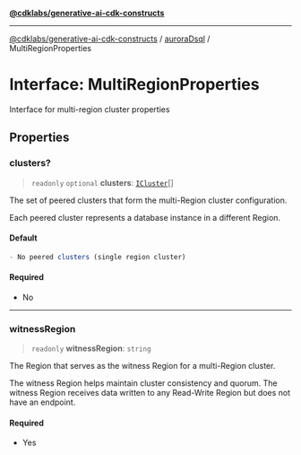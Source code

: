 [**@cdklabs/generative-ai-cdk-constructs**](../../../../README.md)

***

[@cdklabs/generative-ai-cdk-constructs](../../../../README.md) / [auroraDsql](../README.md) / MultiRegionProperties

# Interface: MultiRegionProperties

Interface for multi-region cluster properties

## Properties

### clusters?

> `readonly` `optional` **clusters**: [`ICluster`](ICluster.md)[]

The set of peered clusters that form the multi-Region cluster configuration.

Each peered cluster represents a database instance in a different Region.

#### Default

```ts
- No peered clusters (single region cluster)
```

#### Required

- No

***

### witnessRegion

> `readonly` **witnessRegion**: `string`

The Region that serves as the witness Region for a multi-Region cluster.

The witness Region helps maintain cluster consistency and quorum.
The witness Region receives data written to any Read-Write Region
but does not have an endpoint.

#### Required

- Yes

